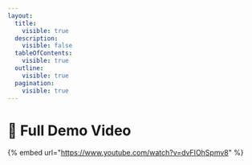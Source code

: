 ```yaml
---
layout:
  title:
    visible: true
  description:
    visible: false
  tableOfContents:
    visible: true
  outline:
    visible: true
  pagination:
    visible: true
---
```


# 📼 Full Demo Video

{% embed url="https://www.youtube.com/watch?v=dvFIOhSpmv8" %}
